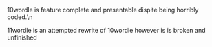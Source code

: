 10wordle is feature complete and presentable dispite being horribly coded.\n

11wordle is an attempted rewrite of 10wordle however is is broken and unfinished
